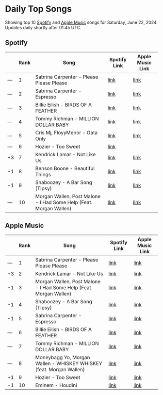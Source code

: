 # Daily Top Songs

Showing top 10 [Spotify](#spotify) and [Apple Music](#apple-music) songs for Saturday, June 22, 2024. Updates daily shortly after 01:45 UTC.

## Spotify

|             | Rank            | Song            | Spotify Link                    | Apple Music Link                                                                             |
| ----------- | --------------- | --------------- | ------------------------------- | -------------------------------------------------------------------------------------------- |
| — | 1 | Sabrina Carpenter - Please Please Please | [link](https://open.spotify.com/track/5N3hjp1WNayUPZrA8kJmJP) | [link](https://music.apple.com/us/song/please-please-please/1750307080) |
| — | 2 | Sabrina Carpenter - Espresso | [link](https://open.spotify.com/track/2qSkIjg1o9h3YT9RAgYN75) | [link](https://music.apple.com/us/song/espresso/1740212434) |
| — | 3 | Billie Eilish - BIRDS OF A FEATHER | [link](https://open.spotify.com/track/6dOtVTDdiauQNBQEDOtlAB) | [link](https://music.apple.com/us/song/birds-of-a-feather/1739659142) |
| — | 4 | Tommy Richman - MILLION DOLLAR BABY | [link](https://open.spotify.com/track/7fzHQizxTqy8wTXwlrgPQQ) | [link](https://music.apple.com/us/song/million-dollar-baby/1743095418) |
| — | 5 | Cris Mj, FloyyMenor - Gata Only | [link](https://open.spotify.com/track/6XjDF6nds4DE2BBbagZol6) | [link](https://music.apple.com/us/song/gata-only/1727813561) |
| — | 6 | Hozier - Too Sweet | [link](https://open.spotify.com/track/3HMY0r2BAdpasXMY8rseR0) |  |
| +3 | 7 | Kendrick Lamar - Not Like Us | [link](https://open.spotify.com/track/6AI3ezQ4o3HUoP6Dhudph3) | [link](https://music.apple.com/us/song/not-like-us/1744776167) |
| -1 | 8 | Benson Boone - Beautiful Things | [link](https://open.spotify.com/track/6tNQ70jh4OwmPGpYy6R2o9) | [link](https://music.apple.com/us/song/beautiful-things/1724488124) |
| -1 | 9 | Shaboozey - A Bar Song (Tipsy) | [link](https://open.spotify.com/track/2FQrifJ1N335Ljm3TjTVVf) | [link](https://music.apple.com/us/song/a-bar-song-tipsy/1737085899) |
| — | 10 | Morgan Wallen, Post Malone - I Had Some Help (Feat. Morgan Wallen) | [link](https://open.spotify.com/track/7221xIgOnuakPdLqT0F3nP) | [link](https://music.apple.com/us/song/i-had-some-help-feat-morgan-wallen/1744439049) |

## Apple Music

|             | Rank            | Song            | Spotify Link                    | Apple Music Link                   |
| ----------- | --------------- | --------------- | ------------------------------- | ---------------------------------- |
| — | 1 | Sabrina Carpenter - Please Please Please | [link](https://open.spotify.com/track/5N3hjp1WNayUPZrA8kJmJP) | [link](https://music.apple.com/us/song/please-please-please/1750307080) |
| +3 | 2 | Kendrick Lamar - Not Like Us | [link](https://open.spotify.com/track/6AI3ezQ4o3HUoP6Dhudph3) | [link](https://music.apple.com/us/song/not-like-us/1744776167) |
| -1 | 3 | Morgan Wallen, Post Malone - I Had Some Help (Feat. Morgan Wallen) | [link](https://open.spotify.com/track/7221xIgOnuakPdLqT0F3nP) | [link](https://music.apple.com/us/song/i-had-some-help-feat-morgan-wallen/1744439049) |
| -1 | 4 | Shaboozey - A Bar Song (Tipsy) | [link](https://open.spotify.com/track/2FQrifJ1N335Ljm3TjTVVf) | [link](https://music.apple.com/us/song/a-bar-song-tipsy/1737085899) |
| -1 | 5 | Sabrina Carpenter - Espresso | [link](https://open.spotify.com/track/2qSkIjg1o9h3YT9RAgYN75) | [link](https://music.apple.com/us/song/espresso/1740212434) |
| — | 6 | Billie Eilish - BIRDS OF A FEATHER | [link](https://open.spotify.com/track/6dOtVTDdiauQNBQEDOtlAB) | [link](https://music.apple.com/us/song/birds-of-a-feather/1739659142) |
| — | 7 | Tommy Richman - MILLION DOLLAR BABY | [link](https://open.spotify.com/track/7fzHQizxTqy8wTXwlrgPQQ) | [link](https://music.apple.com/us/song/million-dollar-baby/1743095418) |
| — | 8 | Moneybagg Yo, Morgan Wallen - WHISKEY WHISKEY (feat. Morgan Wallen) | [link](https://open.spotify.com/track/2WTC4lXPR2DWSWjl23Qidm) | [link](https://music.apple.com/us/song/whiskey-whiskey-feat-morgan-wallen/1750968657) |
| +1 | 9 | Hozier - Too Sweet | [link](https://open.spotify.com/track/0AjmK0Eai4zGrLaJwPvrDp) | [link](https://music.apple.com/us/song/too-sweet/1735414394) |
| -1 | 10 | Eminem - Houdini | [link](https://open.spotify.com/track/2HYFX63wP3otVIvopRS99Z) | [link](https://music.apple.com/us/song/houdini/1748971748) |
